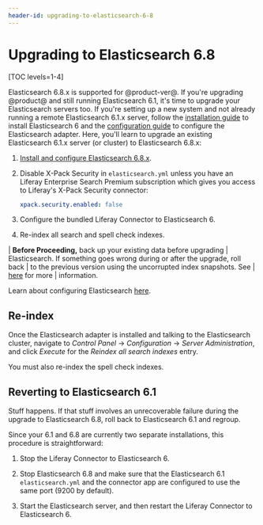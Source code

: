 ```yaml
---
header-id: upgrading-to-elasticsearch-6-8
---
```


# Upgrading to Elasticsearch 6.8

[TOC levels=1-4]

Elasticsearch 6.8.x is supported for @product-ver@. If you're upgrading
@product@ and still running Elasticsearch 6.1, it's time to upgrade your
Elasticsearch servers too. If you're setting up a new system and not already
running a remote Elasticsearch 6.1.x server, follow the 
[installation guide](/docs/7-2/deploy/-/knowledge_base/d/installing-elasticsearch) to install
Elasticsearch 6 and the 
[configuration guide](/docs/7-2/deploy/-/knowledge_base/d/configuring-the-liferay-elasticsearch-connector)
to configure the Elasticsearch adapter. Here, you'll learn to upgrade an
existing Elasticsearch 6.1.x server (or cluster) to Elasticsearch 6.8.x: 

1.  [Install and configure Elasticsearch 6.8.x](/docs/7-2/deploy/-/knowledge_base/d/elasticsearch).

2. Disable X-Pack Security in `elasticsearch.yml` unless you have an Liferay Enterprise Search Premium subscription which gives you access to Liferay's X-Pack Security connector:

    ```yml
    xpack.security.enabled: false
    ```

3.  Configure the bundled Liferay Connector to Elasticsearch 6.

4.  Re-index all search  and spell check indexes.

| **Before Proceeding,** back up your existing data before upgrading
| Elasticsearch. If something goes wrong during or after the upgrade, roll back
| to the previous version using the uncorrupted index snapshots. See
| [here](/docs/7-2/deploy/-/knowledge_base/d/backing-up-elasticsearch) for more
| information.

Learn about configuring Elasticsearch [here](/docs/7-2/deploy/-/knowledge_base/d/configuring-the-liferay-elasticsearch-connector).

## Re-index

Once the Elasticsearch adapter is installed and talking to the Elasticsearch
cluster, navigate to *Control Panel* &rarr; *Configuration* &rarr; *Server
Administration*, and click *Execute* for the *Reindex all search indexes* entry.

You must also re-index the spell check indexes.

## Reverting to Elasticsearch 6.1 

Stuff happens. If that stuff involves an unrecoverable failure during the
upgrade to Elasticsearch 6.8, roll back to Elasticsearch 6.1 and regroup.

Since your 6.1 and 6.8 are currently two separate installations, this procedure
is straightforward:

1.  Stop the Liferay Connector to Elasticsearch 6.

2.  Stop Elasticsearch 6.8 and make sure that the Elasticsearch 6.1
    `elasticsearch.yml` and the connector app are configured to use the same
    port (9200 by default).

3.  Start the Elasticsearch server, and then restart the Liferay Connector to
    Elasticsearch 6.

